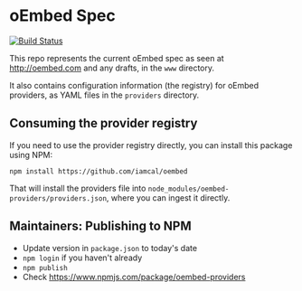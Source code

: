 oEmbed Spec
===========

[![Build Status](https://travis-ci.org/iamcal/oembed.svg?branch=master)](https://travis-ci.org/iamcal/oembed)

This repo represents the current oEmbed spec as seen at 
<a href="http://oembed.com">http://oembed.com</a> and any drafts, in the `www` directory.

It also contains configuration information (the registry) for oEmbed providers, as YAML files in the `providers` directory.


## Consuming the provider registry

If you need to use the provider registry directly, you can install this package using NPM:

    npm install https://github.com/iamcal/oembed

That will install the providers file into `node_modules/oembed-providers/providers.json`, where you can ingest it directly.


## Maintainers: Publishing to NPM

* Update version in `package.json` to today's date
* `npm login` if you haven't already
* `npm publish`
* Check https://www.npmjs.com/package/oembed-providers


